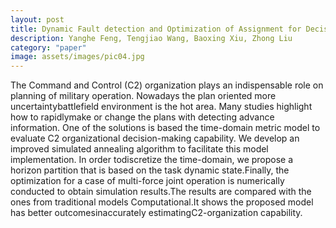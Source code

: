 ```yaml
---
layout: post
title: Dynamic Fault detection and Optimization of Assignment for Decision-makers in C2-Organization
description: Yanghe Feng, Tengjiao Wang, Baoxing Xiu, Zhong Liu
category: "paper"
image: assets/images/pic04.jpg
---
```


The Command and Control (C2) organization plays an indispensable role on planning of military operation. Nowadays the plan oriented more uncertaintybattlefield environment is the hot area. Many studies highlight how to rapidlymake or change the plans with detecting advance information. One of the solutions is based the time-domain metric model to evaluate C2 organizational decision-making capability. We develop an improved simulated annealing algorithm to facilitate this model implementation. In order todiscretize the time-domain, we propose a horizon partition that is based on the task dynamic state.Finally, the optimization <!--excerpt-->for a case of multi-force joint operation is numerically conducted to obtain simulation results.The results are compared with the ones from traditional models Computational.It shows the proposed model has better outcomesinaccurately estimatingC2-organization capability.